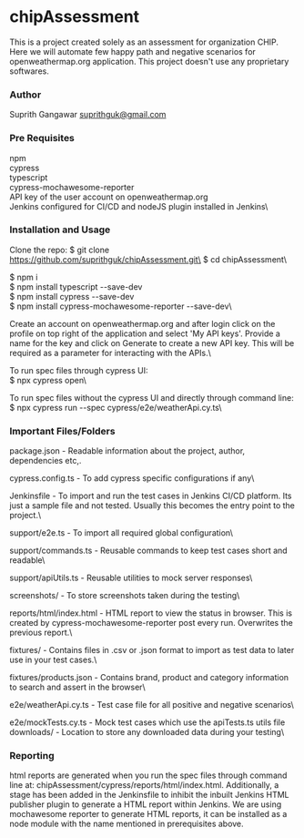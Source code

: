 # chipAssessment
This is a project created solely as an assessment for organization CHIP. Here we will automate few happy path and negative scenarios for openweathermap.org application. This project doesn't use any proprietary softwares.

### Author
Suprith Gangawar <suprithguk@gmail.com>

### Pre Requisites
npm\
cypress\
typescript\
cypress-mochawesome-reporter\
API key of the user account on openweathermap.org\
Jenkins configured for CI/CD and nodeJS plugin installed in Jenkins\

### Installation and Usage
Clone the repo: 
$ git clone https://github.com/suprithguk/chipAssessment.git\
$ cd chipAssessment\

$ npm i\
$ npm install typescript --save-dev\
$ npm install cypress --save-dev\
$ npm install cypress-mochawesome-reporter --save-dev\

Create an account on openweathermap.org and after login click on the profile on top right of the application and select 'My API keys'. Provide a name for the key and click on Generate to create a new API key. This will be required as a parameter for interacting with the APIs.\

To run spec files through cypress UI:\
$ npx cypress open\

To run spec files without the cypress UI and directly through command line:\
$ npx cypress run --spec cypress/e2e/weatherApi.cy.ts\

### Important Files/Folders
package.json - Readable information about the project, author, dependencies etc,.

cypress.config.ts - To add cypress specific configurations if any\

Jenkinsfile - To import and run the test cases in Jenkins CI/CD platform. Its just a sample file and not tested. Usually this becomes the entry point to the project.\

support/e2e.ts - To import all required global configuration\

support/commands.ts - Reusable commands to keep test cases short and readable\

support/apiUtils.ts - Reusable utilities to mock server responses\

screenshots/ - To store screenshots taken during the testing\

reports/html/index.html - HTML report to view the status in browser. This is created by cypress-mochawesome-reporter post every run. Overwrites the previous report.\

fixtures/ - Contains files in .csv or .json format to import as test data to later use in your test cases.\

fixtures/products.json - Contains brand, product and category information to search and assert in the browser\

e2e/weatherApi.cy.ts - Test case file for all positive and negative scenarios\

e2e/mockTests.cy.ts - Mock test cases which use the apiTests.ts utils file\
downloads/ - Location to store any downloaded data during your testing\

### Reporting
html reports are generated when you run the spec files through command line at:
chipAssessment/cypress/reports/html/index.html. Additionally, a stage has been added in the Jenkinsfile to inhibit the inbuilt Jenkins HTML publisher plugin to generate a HTML report within Jenkins. We are using mochawesome reporter to generate HTML reports, it can be installed as a node module with the name mentioned in prerequisites above.

